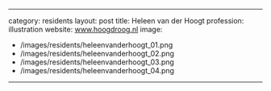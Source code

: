 ---
category: residents
layout: post
title: Heleen van der Hoogt
profession: illustration
website: www.hoogdroog.nl
image:
  - /images/residents/heleenvanderhoogt_01.png
  - /images/residents/heleenvanderhoogt_02.png
  - /images/residents/heleenvanderhoogt_03.png
  - /images/residents/heleenvanderhoogt_04.png

  ---
